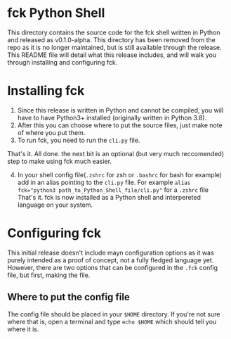 # fck Python Shell

This directory contains the source code for the fck shell written in Python and released as v0.1.0-alpha. This directory has been removed from the repo as it is no longer maintained, but is still available through the release. This README file will detail what this release includes, and will walk you through installing and configuring fck.

# Installing fck

1. Since this release is written in Python and cannot be compiled, you will have to have Python3+ installed (originally written in Python 3.8).  
2. After this you can choose where to put the source files, just make note of where you put them.  
3. To run fck, you need to run the ``cli.py`` file.  

That's it. All done. the next bit is an optional (but very much reccomended) step to make using fck much easier.  

4. In your shell config file(``.zshrc`` for zsh or ``.bashrc`` for bash for example) add in an alias pointing to the ``cli.py`` file. For example ``alias fck="python3 path_to_Python_Shell_file/cli.py"`` for a ``.zshrc`` file  
That's it. fck is now installed as a Python shell and interpereted language on your system.

# Configuring fck

This initial release doesn't include mayn configuration options as it was purely intended as a proof of concept, not a fully fledged language yet. However, there are two options that can be configured in the ``.fck`` config file, but first, making the file.

## Where to put the config file

The config file should be placed in your ``$HOME`` directory. If you're not sure where that is, open a terminal and type ``echo $HOME`` which should tell you where it is.

## 

